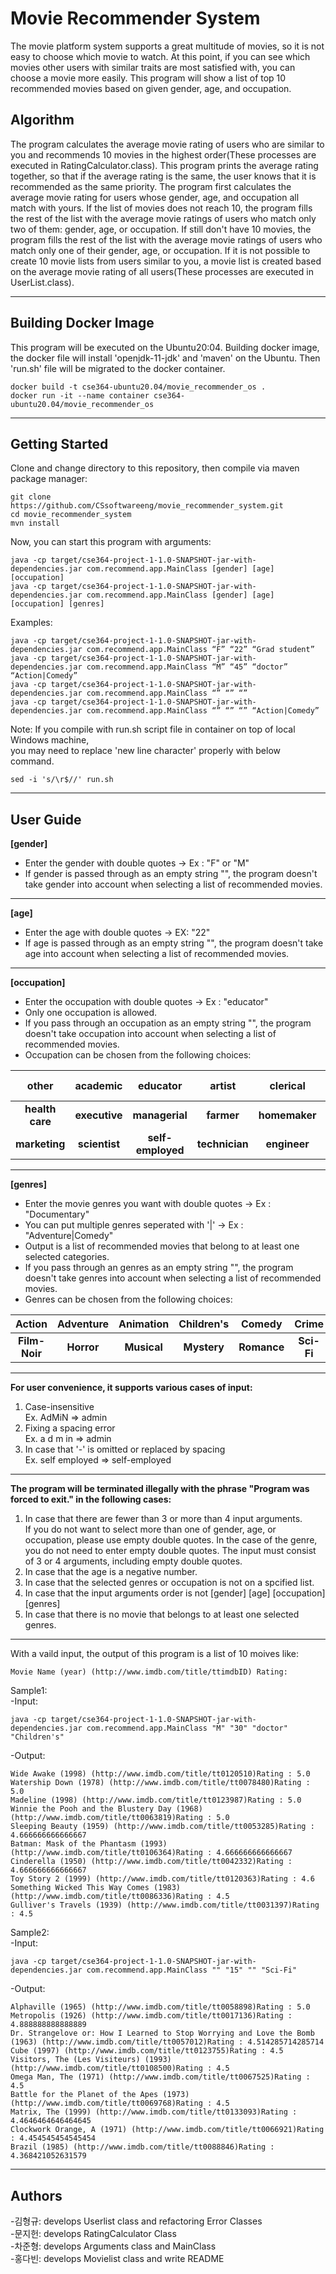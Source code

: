 # Movie Recommender System
The movie platform system supports a great multitude of movies, so it is not easy to choose which movie to watch. At this point, if you can see which movies other users with similar traits are most satisfied with, you can choose a movie more easily. This program will show a list of top 10 recommended movies based on given gender, age, and occupation.


## Algorithm
The program calculates the average movie rating of users who are similar to you and recommends 10 movies in the highest order(These processes are executed in RatingCalculator.class). This program prints the average rating together, so that if the average rating is the same, the user knows that it is recommended as the same priority.
The program first calculates the average movie rating for users whose gender, age, and occupation all match with yours. If the list of movies does not reach 10, the program fills the rest of the list with the average movie ratings of users who match only two of them: gender, age, or occupation. If still don't have 10 movies, the program fills the rest of the list with the average movie ratings of users who match only one of their gender, age, or occupation. If it is not possible to create 10 movie lists from users similar to you, a movie list is created based on the average movie rating of all users(These processes are executed in UserList.class).

------------------------------------------
## Building Docker Image
This program will be executed on the Ubuntu20:04. Building docker image, the docker file will install 'openjdk-11-jdk' and 'maven' on the Ubuntu. Then 'run.sh' file will be migrated to the docker container.
```
docker build -t cse364-ubuntu20.04/movie_recommender_os .
docker run -it --name container cse364-ubuntu20.04/movie_recommender_os
```
------------------------------------------
## Getting Started
Clone and change directory to this repository, then compile via maven package manager:
```
git clone https://github.com/CSsoftwareeng/movie_recommender_system.git
cd movie_recommender_system
mvn install
```
Now, you can start this program with arguments:
```
java -cp target/cse364-project-1-1.0-SNAPSHOT-jar-with-dependencies.jar com.recommend.app.MainClass [gender] [age] [occupation]
java -cp target/cse364-project-1-1.0-SNAPSHOT-jar-with-dependencies.jar com.recommend.app.MainClass [gender] [age] [occupation] [genres]
```
Examples:
```
java -cp target/cse364-project-1-1.0-SNAPSHOT-jar-with-dependencies.jar com.recommend.app.MainClass “F” “22” “Grad student”
java -cp target/cse364-project-1-1.0-SNAPSHOT-jar-with-dependencies.jar com.recommend.app.MainClass “M” “45” “doctor” “Action|Comedy”
java -cp target/cse364-project-1-1.0-SNAPSHOT-jar-with-dependencies.jar com.recommend.app.MainClass “” “” “”
java -cp target/cse364-project-1-1.0-SNAPSHOT-jar-with-dependencies.jar com.recommend.app.MainClass “” “” “” “Action|Comedy”
```
Note:
If you compile with run.sh script file in container on top of local Windows machine,<br/>
you may need to replace 'new line character' properly with below command.
```
sed -i 's/\r$//' run.sh
```
------------------------------------------
## User Guide
__[gender]__
- Enter the gender with double quotes -> Ex : "F" or "M"
- If gender is passed through as an empty string "", the program doesn't take gender into account when selecting a list of recommended movies.
-----------------------------
__[age]__
- Enter the age with double quotes -> EX: "22"
- If age is passed through as an empty string "", the program doesn't take age into account when selecting a list of recommended movies.
-----------------------------
__[occupation]__
- Enter the occupation with double quotes -> Ex : "educator"
- Only one occupation is allowed.
- If you pass through an occupation as an empty string "", the program doesn't take occupation into account when selecting a list of recommended movies.
- Occupation can be chosen from the following choices:<br/>

other | academic | educator | artist | clerical | admin | college | grad student | customer service | doctor
:---: | :---: | :---: | :---: |:---: |:---: |:---: |:---: |:---: |:---:
__health care__ | __executive__ | __managerial__ | __farmer__ | __homemaker__ | __K-12 student__ | __lawyer__ | __programmer__ | __retired__ | __sales__
__marketing__ | __scientist__ | __self-employed__ | __technician__ | __engineer__ | __tradesman__ | __craftsman__ | __unemployed__ | __writer__

-----------------------------
__[genres]__
- Enter the movie genres you want with double quotes -> Ex : "Documentary"
- You can put multiple genres seperated with '|' -> Ex : "Adventure|Comedy"
- Output is a list of recommended movies that belong to at least one selected categories.
- If you pass through an genres as an empty string "", the program doesn't take genres into account when selecting a list of recommended movies.
- Genres can be chosen from the following choices:<br/>

Action | Adventure | Animation | Children's | Comedy | Crime | Documentary | Drama | Fantasy
:---: | :---: | :---: | :---: |:---: |:---: |:---: |:---: |:---:
__Film-Noir__ | __Horror__ | __Musical__ | __Mystery__ | __Romance__ | __Sci-Fi__ | __Thriller__ | __War__ | __Western__

-----------------------------
__For user convenience, it supports various cases of input:__
1. Case-insensitive<br/>
Ex. AdMiN => admin
2. Fixing a spacing error<br/>
Ex. a d m in => admin
3. In case that '-' is omitted or replaced by spacing<br/>
Ex. self employed => self-employed
----------------------------
__The program will be terminated illegally with the phrase "Program was forced to exit." in the following cases:__ 
1. In case that there are fewer than 3 or more than 4 input arguments.<br/>
If you do not want to select more than one of gender, age, or occupation, please use empty double quotes. In the case of the genre, you do not need to enter empty double quotes. The input must consist of 3 or 4 arguments, including empty double quotes.
2. In case that the age is a negative number.<br/>
3. In case that the selected genres or occupation is not on a spcified list.<br/>
4. In case that the input arguments order is not [gender] [age] [occupation] [genres]<br/>
5. In case that there is no movie that belongs to at least one selected genres.<br/>
----------------------------
With a vaild input, the output of this program is a list of 10 moives like:
```
Movie Name (year) (http://www.imdb.com/title/ttimdbID) Rating:
```
Sample1:<br/>
  -Input:
  ```
  java -cp target/cse364-project-1-1.0-SNAPSHOT-jar-with-dependencies.jar com.recommend.app.MainClass "M" "30" "doctor" "Children's"
  ```
  -Output:
  ```
  Wide Awake (1998) (http://www.imdb.com/title/tt0120510)Rating : 5.0
  Watership Down (1978) (http://www.imdb.com/title/tt0078480)Rating : 5.0
  Madeline (1998) (http://www.imdb.com/title/tt0123987)Rating : 5.0
  Winnie the Pooh and the Blustery Day (1968) (http://www.imdb.com/title/tt0063819)Rating : 5.0
  Sleeping Beauty (1959) (http://www.imdb.com/title/tt0053285)Rating : 4.666666666666667
  Batman: Mask of the Phantasm (1993) (http://www.imdb.com/title/tt0106364)Rating : 4.666666666666667
  Cinderella (1950) (http://www.imdb.com/title/tt0042332)Rating : 4.666666666666667
  Toy Story 2 (1999) (http://www.imdb.com/title/tt0120363)Rating : 4.6
  Something Wicked This Way Comes (1983) (http://www.imdb.com/title/tt0086336)Rating : 4.5
  Gulliver's Travels (1939) (http://www.imdb.com/title/tt0031397)Rating : 4.5
  ```
Sample2:<br/>
  -Input:
  ```
  java -cp target/cse364-project-1-1.0-SNAPSHOT-jar-with-dependencies.jar com.recommend.app.MainClass "" "15" "" "Sci-Fi"
  ```
  -Output:
  ```
  Alphaville (1965) (http://www.imdb.com/title/tt0058898)Rating : 5.0
  Metropolis (1926) (http://www.imdb.com/title/tt0017136)Rating : 4.888888888888889
  Dr. Strangelove or: How I Learned to Stop Worrying and Love the Bomb (1963) (http://www.imdb.com/title/tt0057012)Rating : 4.514285714285714
  Cube (1997) (http://www.imdb.com/title/tt0123755)Rating : 4.5
  Visitors, The (Les Visiteurs) (1993) (http://www.imdb.com/title/tt0108500)Rating : 4.5
  Omega Man, The (1971) (http://www.imdb.com/title/tt0067525)Rating : 4.5
  Battle for the Planet of the Apes (1973) (http://www.imdb.com/title/tt0069768)Rating : 4.5
  Matrix, The (1999) (http://www.imdb.com/title/tt0133093)Rating : 4.4646464646464645
  Clockwork Orange, A (1971) (http://www.imdb.com/title/tt0066921)Rating : 4.454545454545454
  Brazil (1985) (http://www.imdb.com/title/tt0088846)Rating : 4.368421052631579
  ```

------------------------------------------
## Authors
-김형규: develops Userlist class and refactoring Error Classes<br/>
-문지헌: develops RatingCalculator Class<br/>
-차준형: develops Arguments class and MainClass<br/>
-홍다빈: develops Movielist class and write README
